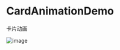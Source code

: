 # CardAnimationDemo
卡片动画

![image](https://github.com/Foreversgy/CardAnimationDemo/raw/master/demo.gif)
